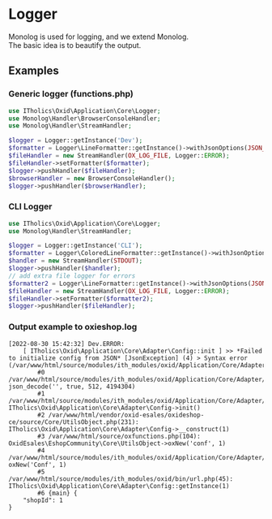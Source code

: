 # Logger

Monolog is used for logging, and we extend Monolog.  
The basic idea is to beautify the output.

## Examples

### Generic logger (functions.php)

```php
use ITholics\Oxid\Application\Core\Logger;
use Monolog\Handler\BrowserConsoleHandler;
use Monolog\Handler\StreamHandler;

$logger = Logger::getInstance('Dev');
$formatter = Logger\LineFormatter::getInstance()->withJsonOptions(JSON_PRETTY_PRINT);
$fileHandler = new StreamHandler(OX_LOG_FILE, Logger::ERROR);
$fileHandler->setFormatter($formatter);
$logger->pushHandler($fileHandler);
$browserHandler = new BrowserConsoleHandler();
$logger->pushHandler($browserHandler);
```

### CLI Logger

```php
use ITholics\Oxid\Application\Core\Logger;
use Monolog\Handler\StreamHandler;

$logger = Logger::getInstance('CLI');
$formatter = Logger\ColoredLineFormatter::getInstance()->withJsonOptions(JSON_PRETTY_PRINT);
$handler = new StreamHandler(STDOUT);
$logger->pushHandler($handler);
// add extra file logger for errors
$formatter2 = Logger\LineFormatter::getInstance()->withJsonOptions(JSON_PRETTY_PRINT);
$fileHandler = new StreamHandler(OX_LOG_FILE, Logger::ERROR);
$fileHandler->setFormatter($formatter2);
$logger->pushHandler($fileHandler);
```

### Output example to oxieshop.log

    [2022-08-30 15:42:32] Dev.ERROR: 
        [ ITholics\Oxid\Application\Core\Adapter\Config::init ] >> *Failed to initialize config from JSON* [JsonException] (4) > Syntax error (/var/www/html/source/modules/ith_modules/oxid/Application/Core/Adapter/Config.php/120)
            #0 /var/www/html/source/modules/ith_modules/oxid/Application/Core/Adapter/Config.php(120): json_decode('', true, 512, 4194304)
            #1 /var/www/html/source/modules/ith_modules/oxid/Application/Core/Adapter/Config.php(69): ITholics\Oxid\Application\Core\Adapter\Config->init()
            #2 /var/www/html/vendor/oxid-esales/oxideshop-ce/source/Core/UtilsObject.php(231): ITholics\Oxid\Application\Core\Adapter\Config->__construct(1)
            #3 /var/www/html/source/oxfunctions.php(104): OxidEsales\EshopCommunity\Core\UtilsObject->oxNew('conf', 1)
            #4 /var/www/html/source/modules/ith_modules/oxid/Application/Core/Adapter/Config.php(84): oxNew('Conf', 1)
            #5 /var/www/html/source/modules/ith_modules/oxid/bin/url.php(45): ITholics\Oxid\Application\Core\Adapter\Config::getInstance(1)
            #6 {main} {
        "shopId": 1
    } 